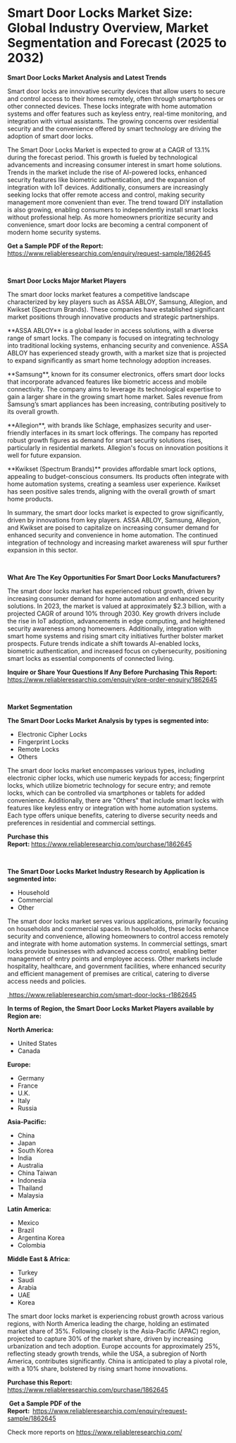 <p><h1>Smart Door Locks Market Size: Global Industry Overview, Market Segmentation and Forecast (2025 to 2032)</h1></p><p><strong>Smart Door Locks Market Analysis and Latest Trends</strong></p>
<p><p>Smart door locks are innovative security devices that allow users to secure and control access to their homes remotely, often through smartphones or other connected devices. These locks integrate with home automation systems and offer features such as keyless entry, real-time monitoring, and integration with virtual assistants. The growing concerns over residential security and the convenience offered by smart technology are driving the adoption of smart door locks.</p><p>The Smart Door Locks Market is expected to grow at a CAGR of 13.1% during the forecast period. This growth is fueled by technological advancements and increasing consumer interest in smart home solutions. Trends in the market include the rise of AI-powered locks, enhanced security features like biometric authentication, and the expansion of integration with IoT devices. Additionally, consumers are increasingly seeking locks that offer remote access and control, making security management more convenient than ever. The trend toward DIY installation is also growing, enabling consumers to independently install smart locks without professional help. As more homeowners prioritize security and convenience, smart door locks are becoming a central component of modern home security systems.</p></p>
<p><strong>Get a Sample PDF of the Report:&nbsp;</strong> <a href="https://www.reliableresearchiq.com/enquiry/request-sample/1862645?utm_campaign=2117&utm_medium=2&utm_source=Github&utm_content=ia&utm_term=16022025&utm_id=smart-door-locks">https://www.reliableresearchiq.com/enquiry/request-sample/1862645</a></p>
<p>&nbsp;</p>
<p><strong>Smart Door Locks Major Market Players</strong></p>
<p><p>The smart door locks market features a competitive landscape characterized by key players such as ASSA ABLOY, Samsung, Allegion, and Kwikset (Spectrum Brands). These companies have established significant market positions through innovative products and strategic partnerships.</p><p>**ASSA ABLOY** is a global leader in access solutions, with a diverse range of smart locks. The company is focused on integrating technology into traditional locking systems, enhancing security and convenience. ASSA ABLOY has experienced steady growth, with a market size that is projected to expand significantly as smart home technology adoption increases.</p><p>**Samsung**, known for its consumer electronics, offers smart door locks that incorporate advanced features like biometric access and mobile connectivity. The company aims to leverage its technological expertise to gain a larger share in the growing smart home market. Sales revenue from Samsung’s smart appliances has been increasing, contributing positively to its overall growth.</p><p>**Allegion**, with brands like Schlage, emphasizes security and user-friendly interfaces in its smart lock offerings. The company has reported robust growth figures as demand for smart security solutions rises, particularly in residential markets. Allegion's focus on innovation positions it well for future expansion.</p><p>**Kwikset (Spectrum Brands)** provides affordable smart lock options, appealing to budget-conscious consumers. Its products often integrate with home automation systems, creating a seamless user experience. Kwikset has seen positive sales trends, aligning with the overall growth of smart home products.</p><p>In summary, the smart door locks market is expected to grow significantly, driven by innovations from key players. ASSA ABLOY, Samsung, Allegion, and Kwikset are poised to capitalize on increasing consumer demand for enhanced security and convenience in home automation. The continued integration of technology and increasing market awareness will spur further expansion in this sector.</p></p>
<p>&nbsp;</p>
<p><strong>What Are The Key Opportunities For Smart Door Locks Manufacturers?</strong></p>
<p><p>The smart door locks market has experienced robust growth, driven by increasing consumer demand for home automation and enhanced security solutions. In 2023, the market is valued at approximately $2.3 billion, with a projected CAGR of around 10% through 2030. Key growth drivers include the rise in IoT adoption, advancements in edge computing, and heightened security awareness among homeowners. Additionally, integration with smart home systems and rising smart city initiatives further bolster market prospects. Future trends indicate a shift towards AI-enabled locks, biometric authentication, and increased focus on cybersecurity, positioning smart locks as essential components of connected living.</p></p>
<p><strong>Inquire or Share Your Questions If Any Before Purchasing This Report:</strong> <a href="https://www.reliableresearchiq.com/enquiry/pre-order-enquiry/1862645?utm_campaign=2117&utm_medium=2&utm_source=Github&utm_content=ia&utm_term=16022025&utm_id=smart-door-locks">https://www.reliableresearchiq.com/enquiry/pre-order-enquiry/1862645</a></p>
<p>&nbsp;</p>
<p><strong>Market Segmentation</strong></p>
<p><strong>The Smart Door Locks Market Analysis by types is segmented into:</strong></p>
<p><ul><li>Electronic Cipher Locks</li><li>Fingerprint Locks</li><li>Remote Locks</li><li>Others</li></ul></p>
<p><p>The smart door locks market encompasses various types, including electronic cipher locks, which use numeric keypads for access; fingerprint locks, which utilize biometric technology for secure entry; and remote locks, which can be controlled via smartphones or tablets for added convenience. Additionally, there are "Others" that include smart locks with features like keyless entry or integration with home automation systems. Each type offers unique benefits, catering to diverse security needs and preferences in residential and commercial settings.</p></p>
<p><strong>Purchase this Report:&nbsp;</strong><a href="https://www.reliableresearchiq.com/purchase/1862645?utm_campaign=2117&utm_medium=2&utm_source=Github&utm_content=ia&utm_term=16022025&utm_id=smart-door-locks">https://www.reliableresearchiq.com/purchase/1862645</a></p>
<p>&nbsp;</p>
<p><strong>The Smart Door Locks Market Industry Research by Application is segmented into:</strong></p>
<p><ul><li>Household</li><li>Commercial</li><li>Other</li></ul></p>
<p><p>The smart door locks market serves various applications, primarily focusing on households and commercial spaces. In households, these locks enhance security and convenience, allowing homeowners to control access remotely and integrate with home automation systems. In commercial settings, smart locks provide businesses with advanced access control, enabling better management of entry points and employee access. Other markets include hospitality, healthcare, and government facilities, where enhanced security and efficient management of premises are critical, catering to diverse access needs and policies.</p></p>
<p><a href="https://www.reliableresearchiq.com/smart-door-locks-r1862645?utm_campaign=2117&utm_medium=2&utm_source=Github&utm_content=ia&utm_term=16022025&utm_id=smart-door-locks">&nbsp;https://www.reliableresearchiq.com/smart-door-locks-r1862645</a></p>
<p><strong>In terms of Region, the Smart Door Locks Market Players available by Region are:</strong></p>
<p>
    <p> <strong> North America: </strong>
        <ul>
            <li>United States</li>
            <li>Canada</li>
        </ul>
        </p> 
    <p> <strong> Europe: </strong>
        <ul>
            <li>Germany</li>
            <li>France</li>
            <li>U.K.</li>
            <li>Italy</li>
            <li>Russia</li>
        </ul>
        </p> 
    <p> <strong> Asia-Pacific: </strong>
        <ul>
            <li>China</li>
            <li>Japan</li>
            <li>South Korea</li>
            <li>India</li>
            <li>Australia</li>
            <li>China Taiwan</li>
            <li>Indonesia</li>
            <li>Thailand</li>
            <li>Malaysia</li>
        </ul>
        </p> 
    <p> <strong> Latin America: </strong>
        <ul>
            <li>Mexico</li>
            <li>Brazil</li>
            <li>Argentina Korea</li>
            <li>Colombia</li>
        </ul>
        </p> 
    <p> <strong> Middle East & Africa: </strong>
        <ul>
            <li>Turkey</li>
            <li>Saudi</li>
            <li>Arabia</li>
            <li>UAE</li>
            <li>Korea</li>
        </ul>
    </p>
    </p>
<p><p>The smart door locks market is experiencing robust growth across various regions, with North America leading the charge, holding an estimated market share of 35%. Following closely is the Asia-Pacific (APAC) region, projected to capture 30% of the market share, driven by increasing urbanization and tech adoption. Europe accounts for approximately 25%, reflecting steady growth trends, while the USA, a subregion of North America, contributes significantly. China is anticipated to play a pivotal role, with a 10% share, bolstered by rising smart home innovations.</p></p>
<p><strong>Purchase this Report: </strong><a href="https://www.reliableresearchiq.com/purchase/1862645?utm_campaign=2117&utm_medium=2&utm_source=Github&utm_content=ia&utm_term=16022025&utm_id=smart-door-locks">https://www.reliableresearchiq.com/purchase/1862645</a></p>
<p>&nbsp;<strong>Get a Sample PDF of the Report:&nbsp;&nbsp;</strong><a href="https://www.reliableresearchiq.com/enquiry/request-sample/1862645?utm_campaign=2117&utm_medium=2&utm_source=Github&utm_content=ia&utm_term=16022025&utm_id=smart-door-locks">https://www.reliableresearchiq.com/enquiry/request-sample/1862645</a></p>
<p><strong></strong></p>
<p>Check more reports on <a href="https://www.reliableresearchiq.com/?utm_campaign=2117&utm_medium=2&utm_source=Github&utm_content=ia&utm_term=16022025&utm_id=smart-door-locks">https://www.reliableresearchiq.com/</a></p>